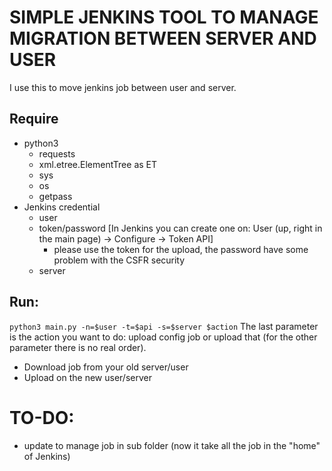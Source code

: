 # SIMPLE JENKINS TOOL TO MANAGE MIGRATION BETWEEN SERVER AND USER

I use this to move jenkins job between user and server. <br>

## Require
* python3 
    * requests
    * xml.etree.ElementTree as ET
    * sys
    * os
    * getpass
* Jenkins credential
    * user
    * token/password [In Jenkins you can create one on: User (up, right in the main page) -> Configure -> Token API]
        * please use the token for the upload, the password have some problem with the CSFR security
    * server

## Run: 
`python3 main.py -n=$user -t=$api -s=$server $action`
The last parameter is the action you want to do: upload config job or upload that (for the other parameter there is no real order). <br>
* Download job from your old server/user
* Upload on the new user/server 

# TO-DO:
* update to manage job in sub folder (now it take all the job in the "home" of Jenkins)